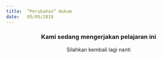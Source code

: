 ```yaml
---
title:  “Perubahan” Hukum 
date:   05/05/2018
---
```


### <center>Kami sedang mengerjakan pelajaran ini</center>
<center>Silahkan kembali lagi nanti</center>